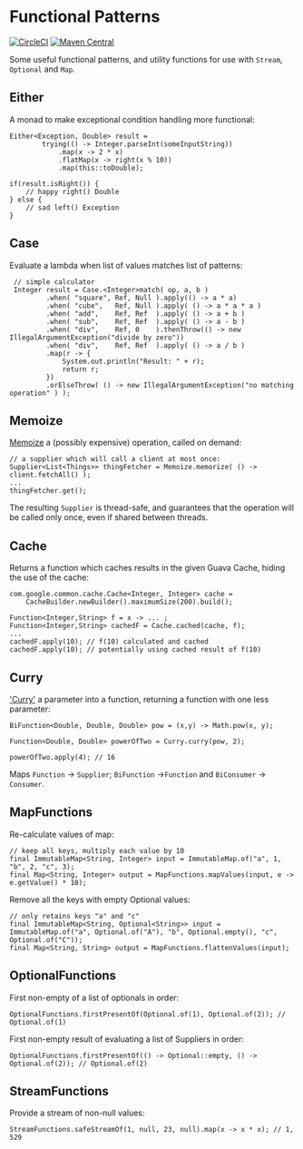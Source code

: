 # Functional Patterns

[![CircleCI](https://circleci.com/gh/Financial-Times/functional-patterns.svg?style=svg&circle-token=f993e93121c3784901f270d2b3cc6e90a2fdbe99)](https://circleci.com/gh/Financial-Times/functional-patterns) [![Maven Central](https://maven-badges.herokuapp.com/maven-central/com.ft/functional-patterns/badge.svg)](https://maven-badges.herokuapp.com/maven-central/com.ft/functional-patterns)

Some useful functional patterns, and utility functions for use with ```Stream```, ```Optional``` and ```Map```.


## Either
A monad to make exceptional condition handling more functional:

    Either<Exception, Double> result =
            trying(() -> Integer.parseInt(someInputString))
                .map(x -> 2 * x)
                .flatMap(x -> right(x % 10))
                .map(this::toDouble);

    if(result.isRight()) {
        // happy right() Double
    } else {
        // sad left() Exception
    }

## Case
Evaluate a lambda when list of values matches list of patterns:

     // simple calculator
     Integer result = Case.<Integer>match( op, a, b )
             .when( "square", Ref, Null ).apply(() -> a * a)
             .when( "cube",   Ref, Null ).apply( () -> a * a * a )
             .when( "add",    Ref, Ref  ).apply( () -> a + b )
             .when( "sub",    Ref, Ref  ).apply( () -> a - b )
             .when( "div",    Ref, 0    ).thenThrow(() -> new IllegalArgumentException("divide by zero"))
             .when( "div",    Ref, Ref  ).apply( () -> a / b )
             .map(r -> {
                 System.out.println("Result: " + r);
                 return r;
             })
             .orElseThrow( () -> new IllegalArgumentException("no matching operation" ) );

## Memoize

[Memoize](https://en.wikipedia.org/wiki/Memoization) a (possibly expensive) operation, called on demand:

    // a supplier which will call a client at most once:
    Supplier<List<Things>> thingFetcher = Memoize.memorize( () -> client.fetchAll() );
    ...
    thingFetcher.get();

The resulting `Supplier` is thread-safe, and guarantees that the operation will be called 
only once, even if shared between threads.

## Cache
Returns a function which caches results in the given Guava Cache, hiding the use of the cache:

    com.google.common.cache.Cache<Integer, Integer> cache =
        CacheBuilder.newBuilder().maximumSize(200).build();

    Function<Integer,String> f = x -> ... ;
    Function<Integer,String> cachedF = Cache.cached(cache, f);
    ...
    cachedF.apply(10); // f(10) calculated and cached
    cachedF.apply(10); // potentially using cached result of f(10)

## Curry
['Curry'](https://en.wikipedia.org/wiki/Currying) a parameter into a function, returning a function with 
one less parameter:

    BiFunction<Double, Double, Double> pow = (x,y) -> Math.pow(x, y);
    
    Function<Double, Double> powerOfTwo = Curry.curry(pow, 2);
    
    powerOfTwo.apply(4); // 16 
    
Maps `Function` -> `Supplier`; `BiFunction` ->`Function` and `BiConsumer` -> `Consumer`.

## MapFunctions

Re-calculate values of map:

    // keep all keys, multiply each value by 10
    final ImmutableMap<String, Integer> input = ImmutableMap.of("a", 1, "b", 2, "c", 3);
    final Map<String, Integer> output = MapFunctions.mapValues(input, e -> e.getValue() * 10);

Remove all the keys with empty Optional values:

    // only retains keys "a" and "c"
    final ImmutableMap<String, Optional<String>> input = ImmutableMap.of("a", Optional.of("A"), "b", Optional.empty(), "c", Optional.of("C"));
    final Map<String, String> output = MapFunctions.flattenValues(input);

## OptionalFunctions

First non-empty of a list of optionals in order:

    OptionalFunctions.firstPresentOf(Optional.of(1), Optional.of(2)); // Optional.of(1)

First non-empty result of evaluating a list of Suppliers in order:

    OptionalFunctions.firstPresentOf(() -> Optional::empty, () -> Optional.of(2)); // Optional.of(2)

## StreamFunctions

Provide a stream of non-null values:

    StreamFunctions.safeStreamOf(1, null, 23, null).map(x -> x * x); // 1, 529
